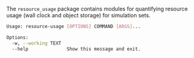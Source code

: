 The `resource_usage` package contains modules for quantifying resource usage (wall clock and object storage) for simulation sets.

```bash
Usage: resource-usage [OPTIONS] COMMAND [ARGS]...

Options:
  -w, --working TEXT
  --help              Show this message and exit.
```

